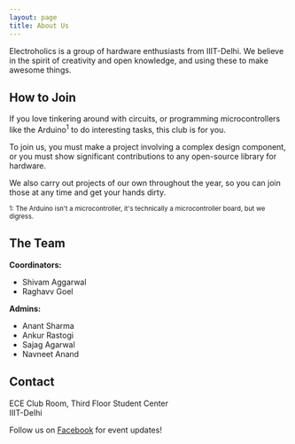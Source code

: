 ```yaml
---
layout: page
title: About Us
---
```


Electroholics is a group of hardware enthusiasts from IIIT-Delhi.
We believe in the spirit of creativity and open knowledge, and using
these to make awesome things.

## How to Join

If you love tinkering around with circuits, or programming microcontrollers
like the Arduino<sup>1</sup> to do interesting tasks, this club is for you.

To join us, you must make a project involving a complex design component,
or you must show significant contributions to any open-source library for
hardware. 

We also carry out projects of our own throughout the year, so you can join
those at any time and get your hands dirty.

<sub>1: The Arduino isn't a microcontroller, it's technically a microcontroller board,
but we digress.</sub>

## The Team

**Coordinators:**

* Shivam Aggarwal
* Raghavv Goel

**Admins:**

* Anant Sharma
* Ankur Rastogi
* Sajag Agarwal
* Navneet Anand

## Contact

ECE Club Room, Third Floor
Student Center  
IIIT-Delhi

Follow us on [Facebook](https://facebook.com/iiitdelectroholics) for event updates!
